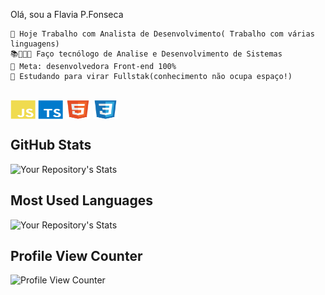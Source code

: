 Olá, sou a Flavia P.Fonseca

    🔭 Hoje Trabalho com Analista de Desenvolvimento( Trabalho com várias linguagens)
    📚👩🏼‍💻 Faço tecnólogo de Analise e Desenvolvimento de Sistemas
    🚀 Meta: desenvolvedora Front-end 100%
    🌱 Estudando para virar Fullstak(conhecimento não ocupa espaço!)
  
 <div style="display: inline_block"><br>
  <img align="center" alt="-Js" height="30" width="40" src="https://raw.githubusercontent.com/devicons/devicon/master/icons/javascript/javascript-plain.svg">
  <img align="center" alt="-Ts" height="30" width="40" src="https://raw.githubusercontent.com/devicons/devicon/master/icons/typescript/typescript-plain.svg">
  <img align="center" alt="-React" height="30" width="40" src="https://raw.githubusercontent.com/devicons/devicon/master/icons/html5/html5-original.svg">
  <img align="center" alt="-CSS" height="30" width="40"
      src="https://raw.githubusercontent.com/devicons/devicon/master/icons/css3/css3-original.svg">
</div>

 ##  GitHub Stats
 ![Your Repository's Stats](https://github-readme-stats.vercel.app/api?username=FlaviaPFonseca&show_icons=true)
 ## Most Used Languages
 ![Your Repository's Stats](https://github-readme-stats.vercel.app/api/top-langs/?username=FlaviaPFonseca&theme=blue-green)

 ## Profile View Counter
 ![Profile View Counter](https://komarev.com/ghpvc/?username=FlaviaPFonseca)
